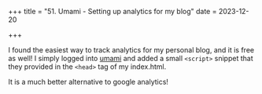 +++
title = "51. Umami - Setting up analytics for my blog"
date = 2023-12-20

+++

I found the easiest way to track analytics for my personal blog, and it is free as well!
I simply logged into [umami](https://umami.is/) and added a small `<script>` snippet that they provided in the `<head>` tag of my index.html.

It is a much better alternative to google analytics!
